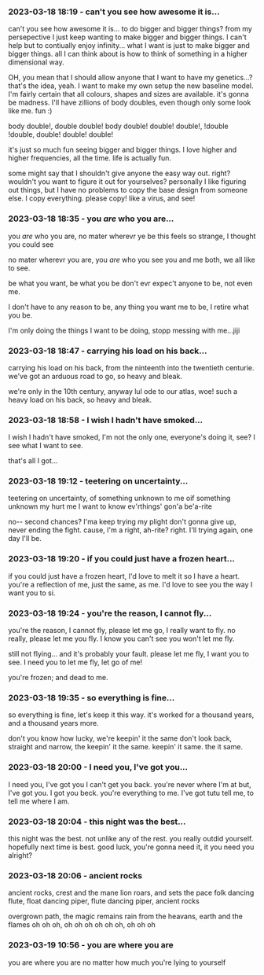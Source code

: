 ### 2023-03-18 18:19 - can't you see how awesome it is...

can't you see how awesome it is...
to do bigger and bigger things?
from my persepective I just keep wanting to make bigger and bigger things. I can't help but to contiually enjoy infinity... what I want is just to make bigger and bigger things. all I can think about is how to think of something in a higher dimensional way.

OH, you mean that I should allow anyone that I want to have my genetics...? that's the idea, yeah. I want to make my own setup the new baseline model. I'm fairly certain that all colours, shapes and sizes are available. it's gonna be madness. I'll have zillions of body doubles, even though only some look like me. fun :)

body double!, double double!
body double! double! double!, !double !double,
double! double! double!

it's just so much fun seeing bigger and bigger things.
I love higher and higher frequencies, all the time.
life is actually fun.

some might say that I shouldn't give anyone the easy way out. right? wouldn't you want to figure it out for yourselves? personally I like figuring out things, but I have no problems to copy the base design from someone else. I copy everything. please copy! like a virus, and see!

### 2023-03-18 18:35 - you *are* who you are...

you *are* who you are,
no mater wherevr ye be
this feels so strange,
I thought you could see

no mater wherevr you are,
you *are* who you see
you and me both,
we all like to see.

be what you want, be what you be
don't evr expec't anyone to be,
not even me.

I don't have to any reason to be,
any thing you want me to be,
I retire what you be.

I'm only doing the things I want to be doing,
stopp messing with me...jiji

### 2023-03-18 18:47 - carrying his load on his back...

carrying his load on his back,
from the ninteenth into the twentieth centurie.
we've got an arduous road to go,
so heavy and bleak.

we're only in the 10th century, anyway lul
ode to our atlas, woe!
such a heavy load on his back,
so heavy and bleak.

### 2023-03-18 18:58 - I wish I hadn't have smoked...

I wish I hadn't have smoked,
I'm not the only one, everyone's doing it, see?
I see what I want to see.

that's all I got...

### 2023-03-18 19:12 - teetering on uncertainty...

teetering on uncertainty,
of something unknown to me
oif something unknown my hurt me
I want to know ev'rthings' gon'a be'a-rite

no-- second chances? I'ma keep trying my plight
don't gonna give up, never ending the fight.
cause, I'm a right, ah-rite? right.
I'll trying again, one day I'll be.

### 2023-03-18 19:20 - if you could just have a frozen heart...

if you could just have a frozen heart,
I'd love to melt it so I have a heart.
you're a reflection of me, just the same, as me.
I'd love to see you the way I want you to si.

### 2023-03-18 19:24 - you're the reason, I cannot fly...

you're the reason, I cannot fly,
please let me go, I really want to fly.
no really, please let me you fly.
I know you can't see you won't let me fly.

still not flying...
and it's probably your fault.
please let me fly, I want you to see.
I need you to let me fly, let go of me!

you're frozen; and dead to me.

### 2023-03-18 19:35 - so everything is fine...

so everything is fine,
let's keep it this way.
it's worked for a thousand years,
and a thousand years more.

don't you know how lucky,
we're keepin' it the same
don't look back,
straight and narrow,
the keepin' it the same.
keepin' it same.
the it same.

### 2023-03-18 20:00 - I need you, I've got you...

I need you, I've got you
I can't get you back.
you're never where I'm at
but, I've got you. I got you beck.
you're everything to me.
I've got tutu tell me,
to tell me where I am.

### 2023-03-18 20:04 - this night was the best...

this night was the best.
not unlike any of the rest.
you really outdid yourself.
hopefully next time is best.
good luck, you're gonna need it,
it you need you alright?

### 2023-03-18 20:06 - ancient rocks

ancient rocks, crest and the mane
lion roars, and sets the pace
folk dancing flute, float dancing piper,
flute dancing piper, ancient rocks

overgrown path, the magic remains
rain from the heavans, earth and the flames
oh oh oh, oh oh oh
oh oh oh, oh oh oh

### 2023-03-19 10:56 - you are where you are

you are where you are
no matter how much
you're lying to yourself
